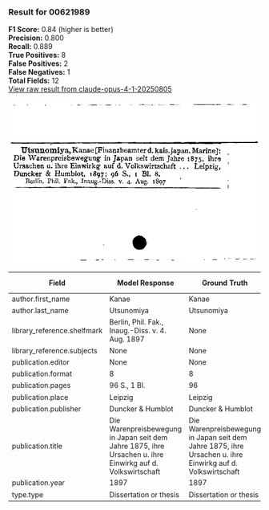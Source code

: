 ### Result for 00621989
**F1 Score:** 0.84 (higher is better)<br>**Precision:** 0.800<br>**Recall:** 0.889<br>**True Positives:** 8<br>**False Positives:** 2<br>**False Negatives:** 1<br>**Total Fields:** 12<br>[View raw result from claude-opus-4-1-20250805](https://github.com/RISE-UNIBAS/humanities_data_benchmark/blob/main/results/2025-10-01/T0146/request_T0146_00621989.json)

<img src="https://github.com/RISE-UNIBAS/humanities_data_benchmark/blob/main/benchmarks/zettelkatalog/images/00621989.jpg?raw=true" alt="00621989" width="600px">

| Field | Model Response | Ground Truth | Fuzzy Score | Match |
|-------|----------------|--------------|-------------|-------|
| author.first_name | Kanae | Kanae | 1.000 | ✅ |
| author.last_name | Utsunomiya | Utsunomiya | 1.000 | ✅ |
| library_reference.shelfmark | Berlin, Phil. Fak., Inaug.-Diss. v. 4. Aug. 1897 | None | 0.000 | ❌ |
| library_reference.subjects | None | None | 1.000 | ✅ |
| publication.editor | None | None | 1.000 | ✅ |
| publication.format | 8 | 8 | 1.000 | ✅ |
| publication.pages | 96 S., 1 Bl. | 96 | 0.286 | ❌ |
| publication.place | Leipzig | Leipzig | 1.000 | ✅ |
| publication.publisher | Duncker & Humblot | Duncker & Humblot | 1.000 | ✅ |
| publication.title | Die Warenpreisbewegung in Japan seit dem Jahre 1875, ihre Ursachen u. ihre Einwirkg auf d. Volkswirtschaft | Die Warenpreisbewegung in Japan seit dem Jahre 1875, ihre Ursachen u. ihre Einwirkg auf d. Volkswirtschaft | 1.000 | ✅ |
| publication.year | 1897 | 1897 | 1.000 | ✅ |
| type.type | Dissertation or thesis | Dissertation or thesis | 1.000 | ✅ |
